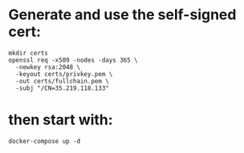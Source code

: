 # Generate and use the self-signed cert:
```
mkdir certs
openssl req -x509 -nodes -days 365 \
  -newkey rsa:2048 \
  -keyout certs/privkey.pem \
  -out certs/fullchain.pem \
  -subj "/CN=35.219.118.133"
```

# then start with:
```
docker-compose up -d
```